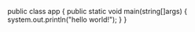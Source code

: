 public class app
{
  public static void main(string[]args)
  {
    system.out.println("hello world!");
  }
}
